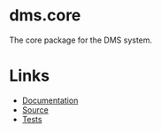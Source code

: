dms.core
========

The core package for the DMS system.

Links
=====

 - [Documentation](./docs/)
 - [Source](./src/)
 - [Tests](./tests/)